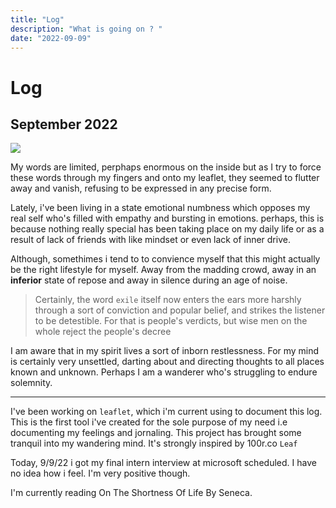 ```yaml
---
title: "Log"
description: "What is going on ? "
date: "2022-09-09"
---
```


# Log

## September 2022

![](https://100r.co/media/content/travel/penelakut_01.jpg)


My words are limited, perphaps enormous on the inside but as I try to force these words through my fingers and onto my leaflet, they seemed to flutter away and vanish, refusing to be expressed in any precise form.

Lately, i've been living in a state emotional numbness which opposes my real self who's filled with empathy and bursting in emotions. perhaps, this is because nothing really special has been taking place on my daily life or as a result of lack of friends with like mindset or even lack of inner drive.

Although, somethimes i tend to to convience myself that this might actually be the right lifestyle for myself. Away from the madding crowd, away in an **inferior** state of repose and away in silence during an age of noise.

> Certainly, the word `exile` itself now enters the ears more harshly through a sort of conviction and popular belief, and strikes the listener to be detestible. For that is people's verdicts, but wise men on the whole reject the people's decree

I am aware that in my spirit lives a sort of inborn restlessness. For my mind is certainly very unsettled, darting about and directing thoughts to all places known and unknown. Perhaps I am a wanderer who's struggling to endure solemnity.

---

I've been working on `leaflet`, which i'm current using to document this log. This is the first tool i've created for the sole purpose of my need i.e documenting my feelings and jornaling. This project has brought some tranquil into my wandering mind. It's strongly inspired by 100r.co `Leaf`


Today, 9/9/22 i got my final intern interview at microsoft scheduled. I have no idea how i feel. I'm very positive though.

I'm currently reading On The Shortness Of Life By Seneca.
